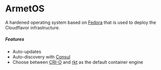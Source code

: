 # ArmetOS

A hardened operating system based on [Fedora](https://getfedora.org/) that is
used to deploy the Cloudflavor infrastructure.

##### Features
* Auto-updates
* Auto-discovery with [Consul](https://consul.io)
* Choose between [CRI-O](https://github.com/kubernetes-incubator/cri-o) and [rkt](https://github.com/rkt/rkt) as the default container engine
